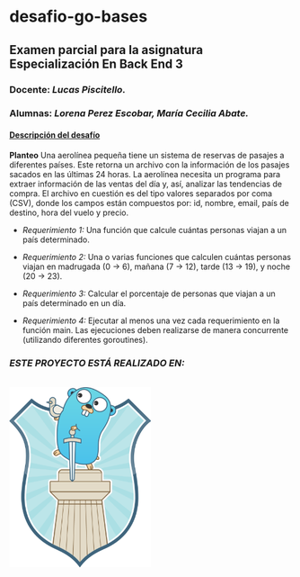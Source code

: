 # desafio-go-bases

## Examen parcial para la asignatura **Especialización En Back End 3**

### **Docente:** _Lucas Piscitello._

### **Alumnas:** _Lorena Perez Escobar, María Cecilia Abate._
           

#### <u> Descripción del desafío </u>

**Planteo**
Una aerolínea pequeña tiene un sistema de reservas de pasajes a diferentes países. Este
retorna un archivo con la información de los pasajes sacados en las últimas 24 horas. La
aerolínea necesita un programa para extraer información de las ventas del día y, así,
analizar las tendencias de compra.
El archivo en cuestión es del tipo valores separados por coma (CSV), donde los campos
están compuestos por: id, nombre, email, país de destino, hora del vuelo y precio.

- _Requerimiento 1:_
Una función que calcule cuántas personas viajan a un país determinado.

- _Requerimiento 2:_
Una o varias funciones que calculen cuántas personas viajan en madrugada (0 → 6),
mañana (7 → 12), tarde (13 → 19), y noche (20 → 23).

- _Requerimiento 3:_
Calcular el porcentaje de personas que viajan a un país determinado en un día.

- _Requerimiento 4:_
Ejecutar al menos una vez cada requerimiento en la función main. Las ejecuciones deben
realizarse de manera concurrente (utilizando diferentes goroutines).

### __*ESTE PROYECTO ESTÁ REALIZADO EN:*__
<br>
<img src = "./assets/pngegg.png" alt = "gopher" width="50%" aling = "right"/>

